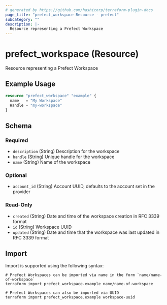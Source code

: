 ```yaml
---
# generated by https://github.com/hashicorp/terraform-plugin-docs
page_title: "prefect_workspace Resource - prefect"
subcategory: ""
description: |-
  Resource representing a Prefect Workspace
---
```


# prefect_workspace (Resource)

Resource representing a Prefect Workspace

## Example Usage

```terraform
resource "prefect_workspace" "example" {
  name   = "My Workspace"
  Handle = "my-workspace"
}
```

<!-- schema generated by tfplugindocs -->
## Schema

### Required

- `description` (String) Description for the workspace
- `handle` (String) Unique handle for the workspace
- `name` (String) Name of the workspace

### Optional

- `account_id` (String) Account UUID, defaults to the account set in the provider

### Read-Only

- `created` (String) Date and time of the workspace creation in RFC 3339 format
- `id` (String) Workspace UUID
- `updated` (String) Date and time that the workspace was last updated in RFC 3339 format

## Import

Import is supported using the following syntax:

```shell
# Prefect Workspaces can be imported via name in the form `name/name-of-workspace`
terraform import prefect_workspace.example name/name-of-workspace

# Prefect Workspaces can also be imported via UUID
terraform import prefect_workspace.example workspace-uuid
```
